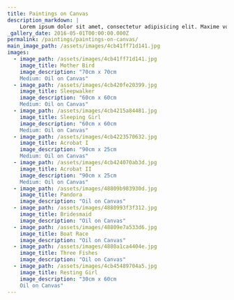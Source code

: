 ```yaml
---
title: Paintings on Canvas
description_markdown: |
    Lorem ipsum dolor sit amet, consectetur adipisicing elit. Maxime voluptate, dicta ex incidunt harum id vitae itaque alias voluptates pariatur! Aliquid expedita rerum autem vel est pariatur, quibusdam consectetur, aliquam!
_gallery_date: 2016-05-01T00:00:00.000Z
permalink: /paintings/paintings-on-canvas/
main_image_path: /assets/images/4cb41ff71d141.jpg
images:
  - image_path: /assets/images/4cb41ff71d141.jpg
    image_title: Mother Bird
    image_description: "70cm x 70cm
    Medium: Oil on Canvas"
  - image_path: /assets/images/4cb420fe20399.jpg
    image_title: Sleepwalker
    image_description: "60cm x 60cm
    Medium: Oil on Canvas"
  - image_path: /assets/images/4cb4215a84481.jpg
    image_title: Sleeping Girl
    image_description: "60cm x 60cm
    Medium: Oil on Canvas"
  - image_path: /assets/images/4cb4223570632.jpg
    image_title: Acrobat I
    image_description: "90cm x 25cm
    Medium: Oil on Canvas"
  - image_path: /assets/images/4cb424070ab3d.jpg
    image_title: Acrobat II
    image_description: "90cm x 25cm
    Medium: Oil on Canvas"
  - image_path: /assets/images/48809b983930d.jpg
    image_title: Pandora
    image_description: "Oil on Canvas"
  - image_path: /assets/images/4880993f3f312.jpg
    image_title: Bridesmaid
    image_description: "Oil on Canvas"
  - image_path: /assets/images/48809e7a533d6.jpg
    image_title: Boat Race
    image_description: "Oil on Canvas"
  - image_path: /assets/images/4880a1ca4404e.jpg
    image_title: Three Fishes
    image_description: "Oil on Canvas"
  - image_path: /assets/images/4cb45489704a5.jpg
    image_title: Resting Girl
    image_description: "30cm x 60cm
    Oil on Canvas"
---
```

